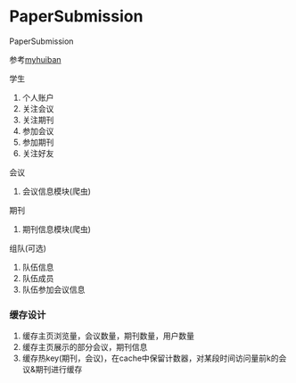 # PaperSubmission
PaperSubmission

参考[myhuiban](https://www.myhuiban.com/)

学生
1. 个人账户
2. 关注会议
3. 关注期刊
4. 参加会议
5. 参加期刊
6. 关注好友

会议
1. 会议信息模块(爬虫)


期刊
1. 期刊信息模块(爬虫)

组队(可选)
1. 队伍信息
2. 队伍成员
3. 队伍参加会议信息


### 缓存设计
1. 缓存主页浏览量，会议数量，期刊数量，用户数量
2. 缓存主页展示的部分会议，期刊信息
3. 缓存热key(期刊，会议)，在cache中保留计数器，对某段时间访问量前k的会议&期刊进行缓存
